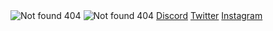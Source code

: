 <img src="https://i.imgur.com/AevBZap.png" alt="Not found 404">
<img src="https://i.imgur.com/a57Fzn4.png" alt="Not found 404">
<a class="xd" href="https://ztho.pl/">Discord</a>
<a class="xd" href="https://ztho.pl/">Twitter</a>
<a class="xd" href="https://ztho.pl/">Instagram</a>
<style>
  xd {
    text-align:center;
  }
</style>

